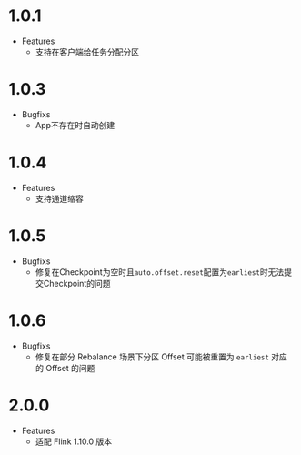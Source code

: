 # 1.0.1

- Features
  * 支持在客户端给任务分配分区
  
# 1.0.3
- Bugfixs
  * App不存在时自动创建
  
# 1.0.4
- Features
  * 支持通道缩容
  
# 1.0.5
- Bugfixs
  * 修复在Checkpoint为空时且`auto.offset.reset`配置为`earliest`时无法提交Checkpoint的问题

# 1.0.6
- Bugfixs
  * 修复在部分 Rebalance 场景下分区 Offset 可能被重置为 `earliest` 对应的 Offset 的问题

# 2.0.0
- Features
  * 适配 Flink 1.10.0 版本